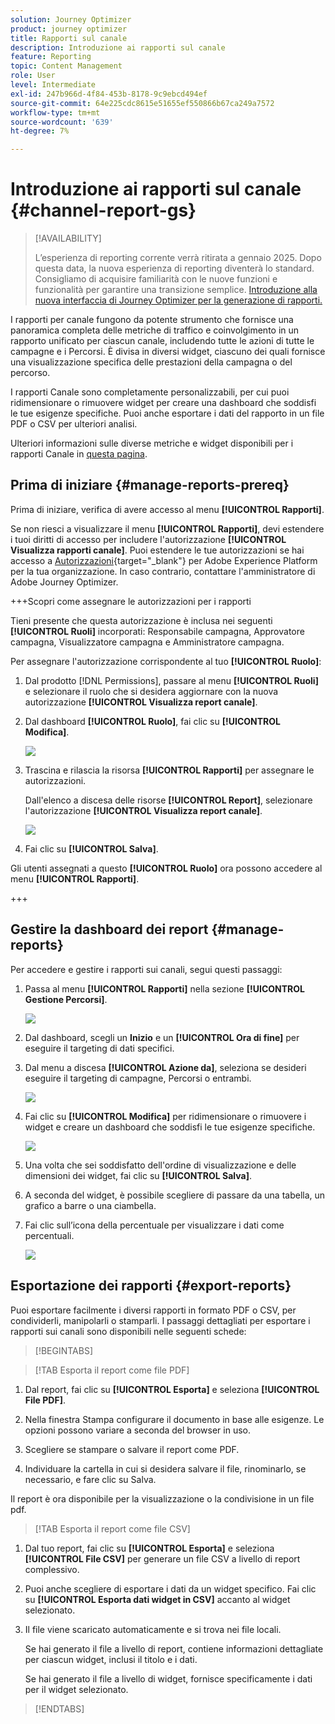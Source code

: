 ```yaml
---
solution: Journey Optimizer
product: journey optimizer
title: Rapporti sul canale
description: Introduzione ai rapporti sul canale
feature: Reporting
topic: Content Management
role: User
level: Intermediate
exl-id: 247b966d-4f84-453b-8178-9c9ebcd494ef
source-git-commit: 64e225cdc8615e51655ef550866b67ca249a7572
workflow-type: tm+mt
source-wordcount: '639'
ht-degree: 7%

---
```


# Introduzione ai rapporti sul canale {#channel-report-gs}

>[!AVAILABILITY]
>
>L’esperienza di reporting corrente verrà ritirata a gennaio 2025. Dopo questa data, la nuova esperienza di reporting diventerà lo standard. Consigliamo di acquisire familiarità con le nuove funzioni e funzionalità per garantire una transizione semplice. [Introduzione alla nuova interfaccia di Journey Optimizer per la generazione di rapporti.](report-gs-cja.md)

I rapporti per canale fungono da potente strumento che fornisce una panoramica completa delle metriche di traffico e coinvolgimento in un rapporto unificato per ciascun canale, includendo tutte le azioni di tutte le campagne e i Percorsi. È divisa in diversi widget, ciascuno dei quali fornisce una visualizzazione specifica delle prestazioni della campagna o del percorso.

I rapporti Canale sono completamente personalizzabili, per cui puoi ridimensionare o rimuovere widget per creare una dashboard che soddisfi le tue esigenze specifiche. Puoi anche esportare i dati del rapporto in un file PDF o CSV per ulteriori analisi.

Ulteriori informazioni sulle diverse metriche e widget disponibili per i rapporti Canale in [questa pagina](channel-report.md).

## Prima di iniziare {#manage-reports-prereq}

Prima di iniziare, verifica di avere accesso al menu **[!UICONTROL Rapporti]**.

Se non riesci a visualizzare il menu **[!UICONTROL Rapporti]**, devi estendere i tuoi diritti di accesso per includere l&#39;autorizzazione **[!UICONTROL Visualizza rapporti canale]**. Puoi estendere le tue autorizzazioni se hai accesso a [Autorizzazioni](https://experienceleague.adobe.com/docs/experience-platform/access-control/home.html?lang=it){target="_blank"} per Adobe Experience Platform per la tua organizzazione. In caso contrario, contattare l&#39;amministratore di Adobe Journey Optimizer.

+++Scopri come assegnare le autorizzazioni per i rapporti

Tieni presente che questa autorizzazione è inclusa nei seguenti **[!UICONTROL Ruoli]** incorporati: Responsabile campagna, Approvatore campagna, Visualizzatore campagna e Amministratore campagna.

Per assegnare l&#39;autorizzazione corrispondente al tuo **[!UICONTROL Ruolo]**:

1. Dal prodotto [!DNL Permissions], passare al menu **[!UICONTROL Ruoli]** e selezionare il ruolo che si desidera aggiornare con la nuova autorizzazione **[!UICONTROL Visualizza report canale]**.

1. Dal dashboard **[!UICONTROL Ruolo]**, fai clic su **[!UICONTROL Modifica]**.

   ![](assets/channel_permission_1.png)

1. Trascina e rilascia la risorsa **[!UICONTROL Rapporti]** per assegnare le autorizzazioni.

   Dall&#39;elenco a discesa delle risorse **[!UICONTROL Report]**, selezionare l&#39;autorizzazione **[!UICONTROL Visualizza report canale]**.

   ![](assets/channel_permission_2.png)

1. Fai clic su **[!UICONTROL Salva]**.

Gli utenti assegnati a questo **[!UICONTROL Ruolo]** ora possono accedere al menu **[!UICONTROL Rapporti]**.

+++

## Gestire la dashboard dei report {#manage-reports}

Per accedere e gestire i rapporti sui canali, segui questi passaggi:

1. Passa al menu **[!UICONTROL Rapporti]** nella sezione **[!UICONTROL Gestione Percorsi]**.

   ![](assets/channel_report_1.png)

1. Dal dashboard, scegli un **Inizio** e un **[!UICONTROL Ora di fine]** per eseguire il targeting di dati specifici.

1. Dal menu a discesa **[!UICONTROL Azione da]**, seleziona se desideri eseguire il targeting di campagne, Percorsi o entrambi.

   ![](assets/channel_report_2.png)

1. Fai clic su **[!UICONTROL Modifica]** per ridimensionare o rimuovere i widget e creare un dashboard che soddisfi le tue esigenze specifiche.

   ![](assets/channel_report_3.png)

1. Una volta che sei soddisfatto dell&#39;ordine di visualizzazione e delle dimensioni dei widget, fai clic su **[!UICONTROL Salva]**.

1. A seconda del widget, è possibile scegliere di passare da una tabella, un grafico a barre o una ciambella.

1. Fai clic sull’icona della percentuale per visualizzare i dati come percentuali.

   ![](assets/channel_report_4.png)

## Esportazione dei rapporti {#export-reports}

Puoi esportare facilmente i diversi rapporti in formato PDF o CSV, per condividerli, manipolarli o stamparli. I passaggi dettagliati per esportare i rapporti sui canali sono disponibili nelle seguenti schede:

>[!BEGINTABS]

>[!TAB Esporta il report come file PDF]

1. Dal report, fai clic su **[!UICONTROL Esporta]** e seleziona **[!UICONTROL File PDF]**.

1. Nella finestra Stampa configurare il documento in base alle esigenze. Le opzioni possono variare a seconda del browser in uso.

1. Scegliere se stampare o salvare il report come PDF.

1. Individuare la cartella in cui si desidera salvare il file, rinominarlo, se necessario, e fare clic su Salva.

Il report è ora disponibile per la visualizzazione o la condivisione in un file pdf.

>[!TAB Esporta il report come file CSV]

1. Dal tuo report, fai clic su **[!UICONTROL Esporta]** e seleziona **[!UICONTROL File CSV]** per generare un file CSV a livello di report complessivo.

1. Puoi anche scegliere di esportare i dati da un widget specifico. Fai clic su **[!UICONTROL Esporta dati widget in CSV]** accanto al widget selezionato.

1. Il file viene scaricato automaticamente e si trova nei file locali.

   Se hai generato il file a livello di report, contiene informazioni dettagliate per ciascun widget, inclusi il titolo e i dati.

   Se hai generato il file a livello di widget, fornisce specificamente i dati per il widget selezionato.

>[!ENDTABS]
